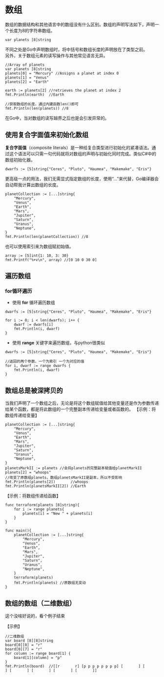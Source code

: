 # 数组

数组的数据结构和其他语言中的数组没有什么区别。数组的声明写法如下，声明一个长度为8的字符串数组。
```
var planets [8]string
```
不同之处是Go中声明数组时，将中括号和数组长度的声明放在了类型之前。   
另外，关于数组元素的读写操作与其他常见语言无异。
```
//Array of planets
var planets [8]string
planets[0] = "Mercury" //Assigns a planet at index 0
planets[1] = "Venus"
planets[2] = "Earth"

earth := planets[2] //retrieves the planet at index 2
fmt.Println(earth)  //Earth

//获取数组的长度，通过内建函数len()即可
fmt.Println(len(planets)) //8
```
在Go中，当对数组的读写越界之后也是会引发异常的。

## 使用复合字面值来初始化数组
**复合字面值**（composite literals）是一种给复合类型进行初始化的紧凑语法。通过这个语法可以只需一句代码就将对数组的声明与初始化同时完成。类似C#中的数组初始化器。
```
dwarfs := [5]string{"Ceres", "Pluto", "Haumea", "Makemake", "Eris"}
```
更高级一点的用法，我们无需显式指定数组的长度，使用“...”来代替，Go编译器会自动帮我计算出数组的长度。
```
planetCollection := [...]string{
    "Mercury",
    "Venus",
    "Earth",
    "Mars",
    "Jupiter",
    "Saturn",
    "Uranus",
    "Neptune",
}
fmt.Println(len(planetCollection)) //8
```
也可以使用索引来为数组赋初始值。
```
array := [5]int{1: 10, 3: 30}
fmt.Printf("%+v\n", array) //[0 10 0 30 0]
```

## 遍历数组
### for循环遍历
* 使用 **for** 循环遍历数组
```
dwarfs := [5]string{"Ceres", "Pluto", "Haumea", "Makemake", "Eris"}

for i := 0; i < len(dwarfs); i++ {
    dwarf := dwarfs[i]
    fmt.Println(i, dwarf)
}
```
* 使用 **range** 关键字来遍历数组，与python很类似
```
dwarfs := [5]string{"Ceres", "Pluto", "Haumea", "Makemake", "Eris"}

//返回的两个参数，一个为索引 一个为对应的值
for i, dwarf := range dwarfs {
    fmt.Println(i, dwarf)
}
```

## 数组总是被深拷贝的
当我们声明了一个数组之后，无论是将这个数组赋值给其他变量还是作为参数传递给某个函数，都是将此数组的一个完整副本传递给变量或者函数的。
【示例：将数组传递给变量】
```
planetCollection := [...]string{
    "Mercury",
    "Venus",
    "Earth",
    "Mars",
    "Jupiter",
    "Saturn",
    "Uranus",
    "Neptune",
}
planetsMarkII := planets //会将planets的完整副本赋值给planetMarkII
planets[2] = "whoops"
//改变了原数组planets，数组planetsMarkII是副本，所以不受影响
fmt.Println(planets[2])       //whoops
fmt.Println(planetsMarkII[2]) //Earth
```
【示例：将数组传递给函数】
```
func terraform(planets [8]string){
    for i := range planets{
        planets[i] = "New " + planets[i]
    }
}

func main(){
    planetCollection := [...]string{
        "Mercury",
        "Venus",
        "Earth",
        "Mars",
        "Jupiter",
        "Saturn",
        "Uranus",
        "Neptune",
    }
    terraform(planets)
    fmt.Println(planets) //原数组无变动
}
```

## 数组的数组（二维数组）
这个没啥好说的，看个例子结束

【示例】
```
//二维数组
var board [8][8]string
board[0][0] = "r"
board[0][7] = "r"
for column := range board[1] {
    board[1][column] = "p"
}
fmt.Println(board)	//[[r       r] [p p p p p p p p] [       ] [       ] [       ] [       ] [       ] [       ]]
```
